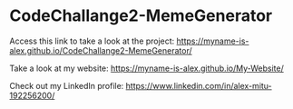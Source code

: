 # CodeChallange2-MemeGenerator

Access this link to take a look at the project: https://myname-is-alex.github.io/CodeChallange2-MemeGenerator/

Take a look at my website: https://myname-is-alex.github.io/My-Website/

Check out my LinkedIn profile: https://www.linkedin.com/in/alex-mitu-192256200/

